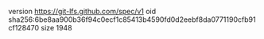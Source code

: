 version https://git-lfs.github.com/spec/v1
oid sha256:6be8aa900b36f94c0ecf1c85413b4590fd0d2eebf8da0771190cfb91cf128470
size 1948
